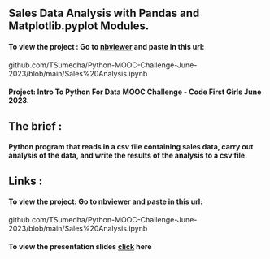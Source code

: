 
## Sales Data Analysis with Pandas and Matplotlib.pyplot Modules.  


#### To view the project :  Go to [nbviewer](https://nbviewer.org/) and paste in this url:
github.com/TSumedha/Python-MOOC-Challenge-June-2023/blob/main/Sales%20Analysis.ipynb

#### Project: Intro To Python For Data MOOC Challenge - Code First Girls June 2023.

## The brief :   

#### Python program that reads in a csv file containing sales data, carry out analysis of the data, and write the results of the analysis to a csv file.

## Links :     

#### To view the project: Go to [nbviewer](https://nbviewer.org/) and paste in this url: 
github.com/TSumedha/Python-MOOC-Challenge-June-2023/blob/main/Sales%20Analysis.ipynb
#### To view the presentation slides [click](https://docs.google.com/presentation/d/1MffuT4WDkk3VX4U_589QATjh5Ybwb1i31LDh2hhEU/edit#slide=id.g251429f9738_0_1064) here

